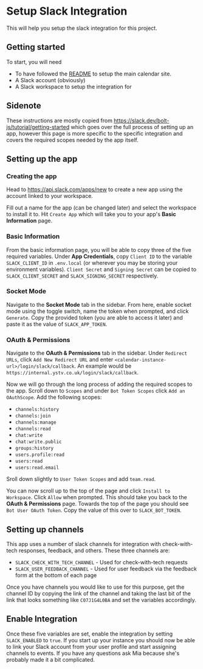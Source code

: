 # Setup Slack Integration

This will help you setup the slack integration for this project.

## Getting started

To start, you will need

- To have followed the [README](/README.md) to setup the main calendar site.
- A Slack account (obviously)
- A Slack workspace to setup the integration for

## Sidenote

These instructions are mostly copied from https://slack.dev/bolt-js/tutorial/getting-started which goes over the full process of setting up an app, however this page is more specific to the specific integration and covers the required scopes needed by the app itself.

## Setting up the app

### Creating the app

Head to https://api.slack.com/apps/new to create a new app using the account linked to your workspace.

Fill out a name for the app (can be changed later) and select the workspace to install it to. Hit `Create App` which will take you to your app's **Basic Information** page.

### Basic Information

From the basic information page, you will be able to copy three of the five required variables. Under **App Credentials**, copy `Client ID` to the variable `SLACK_CLIENT_ID` in `.env.local` (or wherever you may be storing your environment variables). `Client Secret` and `Signing Secret` can be copied to `SLACK_CLIENT_SECRET` and `SLACK_SIGNING_SECRET` respectively.

### Socket Mode

Navigate to the **Socket Mode** tab in the sidebar. From here, enable socket mode using the toggle switch, name the token when prompted, and click `Generate`. Copy the provided token (you are able to access it later) and paste it as the value of `SLACK_APP_TOKEN`.

### OAuth & Permissions

Navigate to the **OAuth & Permissions** tab in the sidebar. Under `Redirect URLs`, click `Add New Redirect URL` and enter `<calendar-instance-url>/login/slack/callback`. An example would be `https://internal.ystv.co.uk/login/slack/callback`.

Now we will go through the long process of adding the required scopes to the app. Scroll down to `Scopes` and under `Bot Token Scopes` click `Add an OAuthScope`. Add the following scopes:

- `channels:history`
- `channels:join`
- `channels:manage`
- `channels:read`
- `chat:write`
- `chat:write.public`
- `groups:history`
- `users.profile:read`
- `users:read`
- `users:read.email`

Sroll down slightly to `User Token Scopes` and add `team.read`.

You can now scroll up to the top of the page and click `Install to Workspace`. Click `Allow` when prompted. This should take you back to the **OAuth & Permissions** page. Towards the top of the page you should see `Bot User OAuth Token`. Copy the value of this over to `SLACK_BOT_TOKEN`.

## Setting up channels

This app uses a number of slack channels for integration with check-with-tech responses, feedback, and others. These three channels are:

- `SLACK_CHECK_WITH_TECH_CHANNEL` - Used for check-with-tech requests
- `SLACK_USER_FEEDBACK_CHANNEL` - Used for user feedback via the feedback form at the bottom of each page

Once you have channels you would like to use for this purpose, get the channel ID by copying the link of the channel and taking the last bit of the link that looks something like `C07J1G4L0BA` and set the variables accordingly.

## Enable Integration

Once these five variables are set, enable the integration by setting `SLACK_ENABLED` to `true`. If you start up your instance you should now be able to link your Slack account from your user profile and start assigning channels to events. If you have any questions ask Mia because she's probably made it a bit complicated.
